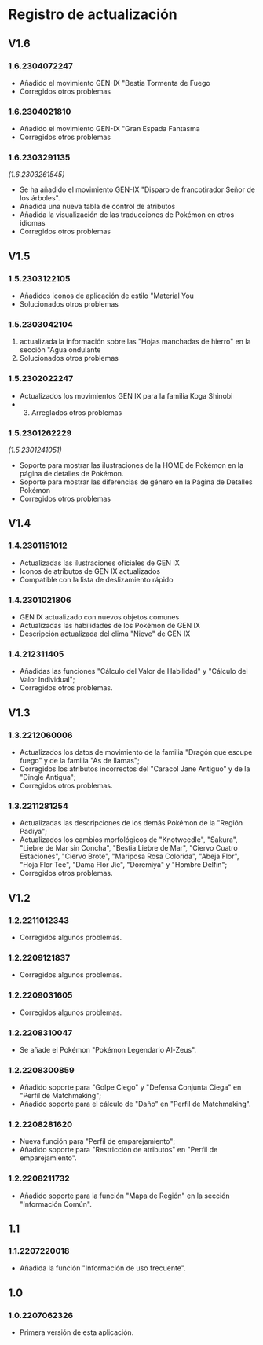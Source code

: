 # Registro de actualización

## V1.6
### 1.6.2304072247
- Añadido el movimiento GEN-IX "Bestia Tormenta de Fuego
- Corregidos otros problemas
### 1.6.2304021810
- Añadido el movimiento GEN-IX "Gran Espada Fantasma
- Corregidos otros problemas
### 1.6.2303291135
_(1.6.2303261545)_
- Se ha añadido el movimiento GEN-IX "Disparo de francotirador Señor de los árboles".
- Añadida una nueva tabla de control de atributos
- Añadida la visualización de las traducciones de Pokémon en otros idiomas
- Corregidos otros problemas

## V1.5

### 1.5.2303122105
- Añadidos iconos de aplicación de estilo "Material You
- Solucionados otros problemas

### 1.5.2303042104
1. actualizada la información sobre las "Hojas manchadas de hierro" en la sección "Agua ondulante
2. Solucionados otros problemas
### 1.5.2302022247
- Actualizados los movimientos GEN IX para la familia Koga Shinobi
- 3. Arreglados otros problemas
### 1.5.2301262229
_(1.5.2301241051)_
- Soporte para mostrar las ilustraciones de la HOME de Pokémon en la página de detalles de Pokémon.
- Soporte para mostrar las diferencias de género en la Página de Detalles Pokémon
- Corregidos otros problemas
## V1.4
### 1.4.2301151012
- Actualizadas las ilustraciones oficiales de GEN IX
- Iconos de atributos de GEN IX actualizados
- Compatible con la lista de deslizamiento rápido
### 1.4.2301021806
- GEN IX actualizado con nuevos objetos comunes
- Actualizadas las habilidades de los Pokémon de GEN IX
- Descripción actualizada del clima "Nieve" de GEN IX
### 1.4.212311405
- Añadidas las funciones "Cálculo del Valor de Habilidad" y "Cálculo del Valor Individual";
- Corregidos otros problemas.
## V1.3
### 1.3.2212060006
- Actualizados los datos de movimiento de la familia "Dragón que escupe fuego" y de la familia "As de llamas";
- Corregidos los atributos incorrectos del "Caracol Jane Antiguo" y de la "Dingle Antigua";
- Corregidos otros problemas.
### 1.3.2211281254
- Actualizadas las descripciones de los demás Pokémon de la "Región Padiya";
- Actualizados los cambios morfológicos de "Knotweedle", "Sakura", "Liebre de Mar sin Concha", "Bestia Liebre de Mar", "Ciervo Cuatro Estaciones", "Ciervo Brote", "Mariposa Rosa Colorida", "Abeja Flor", "Hoja Flor Tee", "Dama Flor Jie", "Doremiya" y "Hombre Delfín";
- Corregidos otros problemas.
## V1.2
### 1.2.2211012343
- Corregidos algunos problemas.
### 1.2.2209121837
- Corregidos algunos problemas.
### 1.2.2209031605
- Corregidos algunos problemas.
### 1.2.2208310047
- Se añade el Pokémon "Pokémon Legendario Al-Zeus".
### 1.2.2208300859
- Añadido soporte para "Golpe Ciego" y "Defensa Conjunta Ciega" en "Perfil de Matchmaking";
- Añadido soporte para el cálculo de "Daño" en "Perfil de Matchmaking".
### 1.2.2208281620 
- Nueva función para "Perfil de emparejamiento";
- Añadido soporte para "Restricción de atributos" en "Perfil de emparejamiento".
### 1.2.2208211732
- Añadido soporte para la función "Mapa de Región" en la sección "Información Común".
## 1.1
### 1.1.2207220018
- Añadida la función "Información de uso frecuente".
## 1.0
### 1.0.2207062326
- Primera versión de esta aplicación.